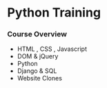 # Python Training

### Course Overview
- HTML , CSS , Javascript
- DOM & jQuery
- Python
- Django & SQL
- Website Clones
